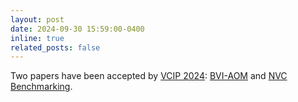 ```yaml
---
layout: post
date: 2024-09-30 15:59:00-0400
inline: true
related_posts: false
---
```


Two papers have been accepted by [VCIP 2024](https://www.vcip2024.org/): [BVI-AOM](https://arxiv.org/abs/2408.03265) and [NVC Benchmarking](https://arxiv.org/abs/2408.05042).